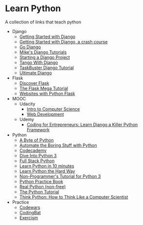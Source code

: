 # Learn Python

A collection of links that teach python

- Django
    - [Getting Started with Django](http://gettingstartedwithdjango.com/)
    - [Getting Started with Django, a crash course](https://www.youtube.com/watch?v=KZHXjGP71kQ)
    - [Go Django](https://godjango.com/)
    - [Mike's Django Tutorials](http://www.mikesdjangotutorials.co.uk/)
    - [Starting a Django Project](https://realpython.com/learn/start-django/)
    - [Tango With Django](http://www.tangowithdjango.com/)
    - [TaskBuster Django Tutorial](http://www.marinamele.com/taskbuster-django-tutorial)
    - [Ultimate Django](https://ultimatedjango.com/learn-django/chapters/)
- Flask
    - [Discover Flask](https://github.com/realpython/discover-flask)
    - [The Flask Mega Tutorial](http://blog.miguelgrinberg.com/post/the-flask-mega-tutorial-part-i-hello-world)
    - [Websites with Python Flask](http://opentechschool.github.io/python-flask/)
- MOOC
    - Udacity
        - [Intro to Computer Science](https://www.udacity.com/course/cs101)
        - [Web Development](https://www.udacity.com/course/cs253)
    - Udemy
        - [Coding for Entrepreneurs: Learn Django a Killer Python Framework](https://www.udemy.com/coding-for-entrepreneurs/)
- Python
    - [A Byte of Python](http://www.swaroopch.com/notes/python/)
    - [Automate the Boring Stuff with Python](https://automatetheboringstuff.com/)
    - [Codecademy](http://www.codecademy.com/tracks/python)
    - [Dive Into Python 3](http://www.diveinto.org/python3/)
    - [Full Stack Python](http://www.fullstackpython.com/)
    - [Learn Python in 10 minutes](http://www.stavros.io/tutorials/python/)
    - [Learn Python the Hard Way](http://learnpythonthehardway.org/book/)
    - [Non-Programmer's Tutorial for Python 3](http://en.wikibooks.org/wiki/Non-Programmer%27s_Tutorial_for_Python_3)
    - [Python Practice Book](http://anandology.com/python-practice-book/index.html)
    - [Real Python (non-free)](https://realpython.com)
    - [The Python Tutorial](https://docs.python.org/3/tutorial/index.html)
    - [Think Python: How to Think Like a Computer Scientist](http://www.greenteapress.com/thinkpython/)
- Practice
    - [Codewars](http://www.codewars.com/)
    - [CodingBat](http://codingbat.com/python)
    - [Exercism](http://exercism.io/)
